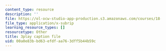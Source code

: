 ```yaml
---
content_type: resource
description: ''
file: https://ol-ocw-studio-app-production.s3.amazonaws.com/courses/18-01sc-single-variable-calculus-fall-2010/00a0e83bbd63efdfaa763dff5b44b59c_4Q37iOyBq44.srt
file_type: application/x-subrip
learning_resource_types: []
resourcetype: Other
title: 3play caption file
uid: 00a0e83b-bd63-efdf-aa76-3dff5b44b59c
---
```

